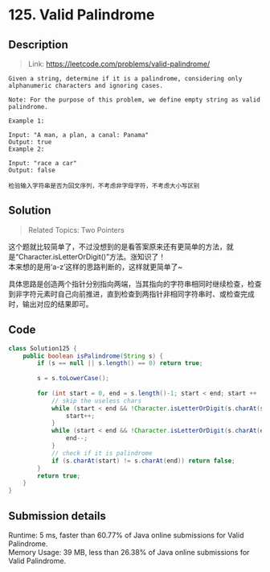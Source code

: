 # 125. Valid Palindrome

## Description
> Link: https://leetcode.com/problems/valid-palindrome/

```
Given a string, determine if it is a palindrome, considering only alphanumeric characters and ignoring cases.

Note: For the purpose of this problem, we define empty string as valid palindrome.

Example 1:

Input: "A man, a plan, a canal: Panama"
Output: true
Example 2:

Input: "race a car"
Output: false

检验输入字符串是否为回文序列，不考虑非字母字符，不考虑大小写区别

```


## Solution

> Related Topics: Two Pointers

这个题就比较简单了，不过没想到的是看答案原来还有更简单的方法，就是“Character.isLetterOrDigit()”方法。涨知识了！<br>
本来想的是用‘a-z’这样的思路判断的，这样就更简单了~<br>

具体思路是创造两个指针分别指向两端，当其指向的字符串相同时继续检查，检查到非字符元素时自己向前推进，直到检查到两指针非相同字符串时、或检查完成时，输出对应的结果即可。



## Code

```java
class Solution125 {
    public boolean isPalindrome(String s) {
        if (s == null || s.length() == 0) return true;
        
        s = s.toLowerCase();
        
        for (int start = 0, end = s.length()-1; start < end; start ++ , end--){
            // skip the useless chars
            while (start < end && !Character.isLetterOrDigit(s.charAt(start))){
                start++;
            }
            while (start < end && !Character.isLetterOrDigit(s.charAt(end))){
                end--;
            }
            // check if it is palindrome
            if (s.charAt(start) != s.charAt(end)) return false;
        }
        return true;
    }
}
```

## Submission details
Runtime: 5 ms, faster than 60.77% of Java online submissions for Valid Palindrome.<br>
Memory Usage: 39 MB, less than 26.38% of Java online submissions for Valid Palindrome.
